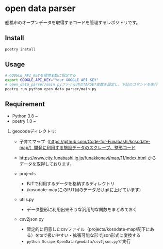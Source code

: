 # open data parser
船橋市のオープンデータを取得するコードを管理するレポジトリです。

## Install
```bash
poetry install
```

## Usage
```bash
# GOOGLE_API_KEYを環境変数に設定する
export GOOGLE_API_KEY="Your GOOGLE API KEY"
# open_data_parser/main.pyファイル内のTARGET変数を設定し、下記のコマンドを実行する
poetry run python open_data_parser/main.py
```

## Requirement
- Python 3.8 ~
- poetry 1.0 ~


1. geocodeディレクトリ:
    - 子育てマップ（https://github.com/Code-for-Funabashi/kosodate-map/）開発に利用する施設データのスクレープ、整形コード
    - https://www.city.funabashi.lg.jp/funakkonavi/map/11/index.html からデータを取得しております。

    - projects
        - PJTで利用するデータを格納するディレクトリ
        - /kosodate-map(このPJT用のデータだけgitに上げています)
    
    - utils.py
        - データ整形に利用出来そうな汎用的な関数をまとめておく
    - csv2json.py
        - 暫定的に用意したcsvファイル（projects/kosodate-map/配下にある）をtsで扱いやすい・拡張可能な形でjson形式に変換する
        - `python Scrape-OpenData/geodata/csv2json.py`で実行